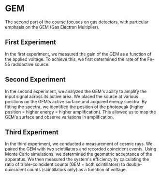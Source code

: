 # GEM

The second part of the course focuses on gas detectors, with particular emphasis on the GEM (Gas Electron Multiplier).

## First Experiment
In the first experiment, we measured the gain of the GEM as a function of the applied voltage. To achieve this, we first determined the rate of the Fe-55 radioactive source.


## Second Experiment
In the second experiment, we analyzed the GEM's ability to amplify the input signal across its active area. 
We placed the source at various positions on the GEM's active surface and acquired energy spectra.
By fitting the spectra, we identified the position of the photopeak (higher position = higher energy = higher amplification). 
This allowed us to map the GEM's surface and observe variations in amplification.


## Third Experiment
In the third experiment, we conducted a measurement of cosmic rays. 
We paired the GEM with two scintillators and recorded coincident events.
Using Monte Carlo simulations, we determined the geometric acceptance of the apparatus.
We then measured the system's efficiency by calculating the ratio of triple-coincident counts (GEM + both scintillators) to double-coincident counts (scintillators only) as a function of voltage.
